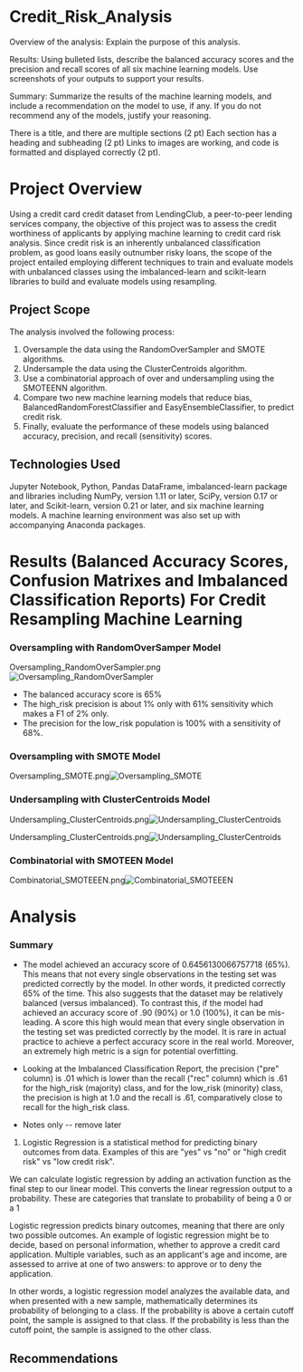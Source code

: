 # Credit_Risk_Analysis

Overview of the analysis: Explain the purpose of this analysis.

Results: Using bulleted lists, describe the balanced accuracy scores and the precision and recall scores of all six machine learning models. Use screenshots of your outputs to support your results.

Summary: Summarize the results of the machine learning models, and include a recommendation on the model to use, if any. If you do not recommend any of the models, justify your reasoning.

There is a title, and there are multiple sections (2 pt)
Each section has a heading and subheading (2 pt)
Links to images are working, and code is formatted and displayed correctly (2 pt).

# Project Overview
Using a credit card credit dataset from LendingClub, a peer-to-peer lending services company, the objective of this project was to assess the credit worthiness of applicants by applying machine learning to credit card risk analysis. Since credit risk is an inherently unbalanced classification problem, as good loans easily outnumber risky loans, the scope of the project entailed employing different techniques to train and evaluate models with unbalanced classes using the imbalanced-learn and scikit-learn libraries to build and evaluate models using resampling.

## Project Scope
The analysis involved the following process:

1) Oversample the data using the RandomOverSampler and SMOTE algorithms.
2) Undersample the data using the ClusterCentroids algorithm.
3) Use a combinatorial approach of over and undersampling using the SMOTEENN algorithm.
4) Compare two new machine learning models that reduce bias, BalancedRandomForestClassifier and EasyEnsembleClassifier, to predict credit risk.
5) Finally, evaluate the performance of these models using balanced accuracy, precision, and recall (sensitivity) scores.

## Technologies Used
Jupyter Notebook, Python, Pandas DataFrame, imbalanced-learn package and libraries including NumPy, version 1.11 or later, SciPy, version 0.17 or later, and Scikit-learn, version 0.21 or later, and six machine learning models. A machine learning environment was also set up with accompanying Anaconda packages.


# Results (Balanced Accuracy Scores, Confusion Matrixes and Imbalanced Classification Reports) For Credit Resampling Machine Learning

### Oversampling with RandomOverSamper Model

Oversampling_RandomOverSampler.png![Oversampling_RandomOverSampler](https://user-images.githubusercontent.com/80140082/124972911-bf975880-dfdf-11eb-81af-edd90318471d.png)

* The balanced accuracy score is 65%
* The high_risk precision is about 1% only with 61% sensitivity which makes a F1 of 2% only.
* The precision for the low_risk population is 100% with a sensitivity of 68%. 

### Oversampling with SMOTE Model

Oversampling_SMOTE.png![Oversampling_SMOTE](https://user-images.githubusercontent.com/80140082/124973262-287ed080-dfe0-11eb-92d3-25903ea4cb92.png)

### Undersampling with ClusterCentroids Model

Undersampling_ClusterCentroids.png![Undersampling_ClusterCentroids](https://user-images.githubusercontent.com/80140082/124973460-6845b800-dfe0-11eb-8c0c-9da80160e8eb.png)


Undersampling_ClusterCentroids.png![Undersampling_ClusterCentroids](https://user-images.githubusercontent.com/80140082/124975171-95936580-dfe2-11eb-89d0-c2936723a490.png)

### Combinatorial with SMOTEEN Model

Combinatorial_SMOTEEEN.png![Combinatorial_SMOTEEEN](https://user-images.githubusercontent.com/80140082/124973588-99be8380-dfe0-11eb-9440-21b94aa4b58e.png)


# Analysis 

### Summary
* The model achieved an accuracy score of 0.6456130066757718 (65%). This means that not every single observations in the testing set was predicted correctly by the model. In other words, it predicted correctly 65% of the time. This also suggests that the dataset may be relatively balanced (versus imbalanced). To contrast this, if the model had achieved an accuracy score of .90 (90%) or 1.0 (100%), it can be mis-leading. A score this high would mean that every single observation in the testing set was predicted correctly by the model. It is rare in actual practice to achieve a perfect accuracy score in the real world.  Moreover, an extremely high metric is a sign for potential overfitting. 

* Looking at the Imbalanced Classification Report, the precision ("pre" column) is .01 which is lower than the recall ("rec" column) which is .61 for the high_risk (majority) class, and for the low_risk (minority) class, the precision is high at 1.0 and the recall is .61, comparatively close to recall for the high_risk class.


- Notes only -- remove later
1. Logistic Regression is a statistical method for predicting binary outcomes from data.
Examples of this are "yes" vs "no" or "high credit risk" vs "low credit risk".

We can calculate logistic regression by adding an activation function as the final step to our linear model. This converts the linear regression output to a probability. These are categories that translate to probability of being a 0 or a 1

Logistic regression predicts binary outcomes, meaning that there are only two possible outcomes. An example of logistic regression might be to decide, based on personal information, whether to approve a credit card application. Multiple variables, such as an applicant's age and income, are assessed to arrive at one of two answers: to approve or to deny the application.

In other words, a logistic regression model analyzes the available data, and when presented with a new sample, mathematically determines its probability of belonging to a class. If the probability is above a certain cutoff point, the sample is assigned to that class. If the probability is less than the cutoff point, the sample is assigned to the other class.
## Recommendations

